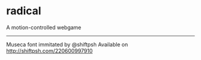 # radical
A motion-controlled webgame

----
Museca font immitated by @shiftpsh
Available on http://shiftpsh.com/220600997910
